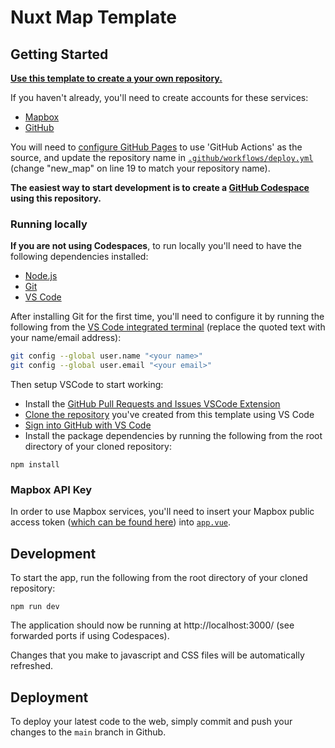 # Nuxt Map Template

## Getting Started

**[Use this template to create a your own repository.](https://docs.github.com/en/repositories/creating-and-managing-repositories/creating-a-repository-from-a-template#creating-a-repository-from-a-template)**

If you haven't already, you'll need to create accounts for these services:
- [Mapbox](https://www.mapbox.com/signup/)
- [GitHub](https://github.com)

You will need to [configure GitHub Pages](https://docs.github.com/en/pages/getting-started-with-github-pages/configuring-a-publishing-source-for-your-github-pages-site) to use 'GitHub Actions' as the source, and update the repository name in [`.github/workflows/deploy.yml`](https://github.com/robgaston/new_map/blob/main/.github/workflows/deploy.yml#L19) (change "new_map" on line 19 to match your repository name).

**The easiest way to start development is to create a [GitHub Codespace](https://github.com/features/codespaces) using this repository.**

### Running locally
**If you are not using Codespaces**, to run locally you'll need to have the following dependencies installed:
- [Node.js](https://nodejs.org/)
- [Git](https://github.com/git-guides/install-git)
- [VS Code](https://code.visualstudio.com/)

After installing Git for the first time, you'll need to configure it by running the following from the [VS Code integrated terminal](https://code.visualstudio.com/docs/terminal/basics) (replace the quoted text with your name/email address):
```sh
git config --global user.name "<your name>"
git config --global user.email "<your email>"
```

Then setup VSCode to start working:
- Install the [GitHub Pull Requests and Issues VSCode Extension](https://marketplace.visualstudio.com/items?itemName=GitHub.vscode-pull-request-github)
- [Clone the repository](https://code.visualstudio.com/docs/sourcecontrol/github#_cloning-a-repository) you've created from this template using VS Code
- [Sign into GitHub with VS Code](https://code.visualstudio.com/docs/sourcecontrol/github#_getting-started-with-github-pull-requests-and-issues)
- Install the package dependencies by running the following from the root directory of your cloned repository:
```
npm install
```

### Mapbox API Key
In order to use Mapbox services, you'll need to insert your Mapbox public access token ([which can be found here](https://www.mapbox.com/account/)) into [`app.vue`](https://github.com/robgaston/new_map/blob/main/app.vue#L7).

## Development
To start the app, run the following from the root directory of your cloned repository:
```
npm run dev
```

The application should now be running at http://localhost:3000/ (see forwarded ports if using Codespaces).

Changes that you make to javascript and CSS files will be automatically refreshed.

## Deployment
To deploy your latest code to the web, simply commit and push your changes to the `main` branch in Github.
